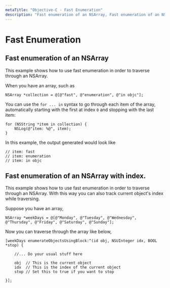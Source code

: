 ```yaml
---
metaTitle: "Objective-C - Fast Enumeration"
description: "Fast enumeration of an NSArray, Fast enumeration of an NSArray with index."
---
```


# Fast Enumeration



## Fast enumeration of an NSArray


This example shows how to use fast enumeration in order to traverse through an NSArray.

When you have an array, such as

```objc
NSArray *collection = @[@"fast", @"enumeration", @"in objc"];

```

You can use the `for ... in` syntax to go through each item of the array, automatically starting with the first at index `0` and stopping with the last item:

```objc
for (NSString *item in collection) {
    NSLog(@"item: %@", item);
}

```

In this example, the output generated would look like

```objc
// item: fast
// item: enumeration
// item: in objc

```



## Fast enumeration of an NSArray with index.


This example shows how to use fast enumeration in order to traverse through an NSArray. With this way you can also track current object's index while traversing.

Suppose you have an array,

```objc
NSArray *weekDays = @[@"Monday", @"Tuesday", @"Wednesday", @"Thursday", @"Friday", @"Saturday", @"Sunday"];

```

Now you can traverse through the array like below,

```objc
[weekDays enumerateObjectsUsingBlock:^(id obj, NSUInteger idx, BOOL *stop) {

    //... Do your usual stuff here

    obj  // This is the current object
    idx  // This is the index of the current object
    stop // Set this to true if you want to stop

}];

```

